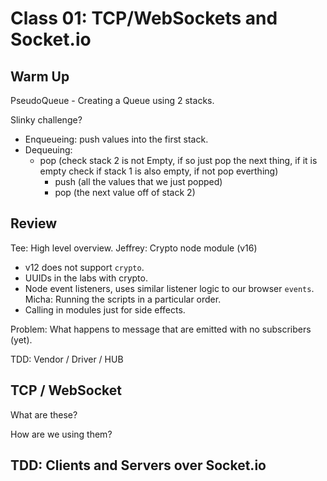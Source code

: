 # Class 01: TCP/WebSockets and Socket.io

## Warm Up

PseudoQueue - Creating a Queue using 2 stacks.

Slinky challenge?
- Enqueueing: push values into the first stack.
- Dequeuing:
  - pop (check stack 2 is not Empty, if so just pop the next thing, if it is empty check if stack 1 is also empty, if not pop everthing)
    - push (all the values that we just popped)
    - pop (the next value off of stack 2)

## Review

Tee: High level overview.
Jeffrey: Crypto node module (v16)
  * v12 does not support `crypto`.
  * UUIDs in the labs with crypto.
  * Node event listeners, uses similar listener logic to our browser `events`.
Micha: Running the scripts in a particular order.
  * Calling in modules just for side effects.

Problem: What happens to message that are emitted with no subscribers (yet).

TDD: Vendor / Driver / HUB

## TCP / WebSocket

What are these?

How are we using them?

## TDD: Clients and Servers over Socket.io
